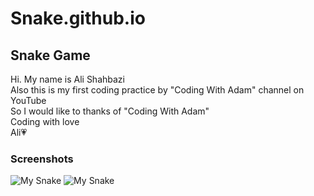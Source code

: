 # Snake.github.io
## Snake Game
Hi. My name is Ali Shahbazi</br>
Also this is my first coding practice by "Coding With Adam" channel on YouTube</br>
So I would like to thanks of "Coding With Adam"</br>
Coding with love</br>
Ali💗
### Screenshots
<img src="https://raw.githubusercontent.com/AliShahbazi01/Snake.github.io/main/Capture1.PNG" alt="My Snake">
<img src="https://raw.githubusercontent.com/AliShahbazi01/Snake.github.io/main/Capture2.PNG" alt="My Snake">

